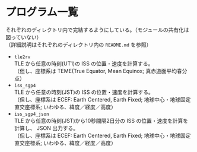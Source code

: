 プログラム一覧
==============

それぞれのディレクトリ内で完結するようにしている。（モジュールの共有化は図っていない）  
（詳細説明はそれぞれのディレクトリ内の `README.md` を参照）

* `tle2rv`  
  TLE から任意の時刻(UT1)の ISS の位置・速度を計算する。  
  （但し、座標系は TEME(True Equator, Mean Equinox; 真赤道面平均春分点）
* `iss_sgp4`  
  TLE から任意の時刻(JST)の ISS の位置・速度を計算する。  
  （但し、座標系は ECEF: Earth Centered, Earth Fixed; 地球中心・地球固定直交座標系; いわゆる、緯度／経度／高度）
* `iss_sgp4_json`  
  TLE から任意の時刻(JST)から10秒間隔2日分の ISS の位置・速度を計算を計算し、 JSON 出力する。  
  （但し、座標系は ECEF: Earth Centered, Earth Fixed; 地球中心・地球固定直交座標系; いわゆる、緯度／経度／高度）

